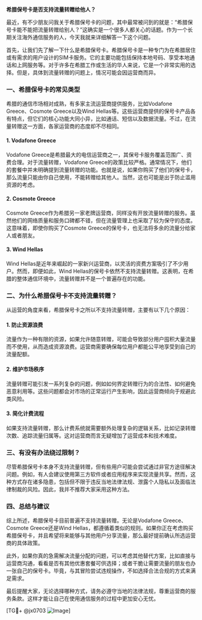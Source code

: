 **希腊保号卡是否支持流量转赠给他人？**

最近，有不少朋友问我关于希腊保号卡的问题，其中最常被问到的就是：“希腊保号卡能不能把流量转赠给别人？”这确实是一个很多人都关心的话题。作为一个长期关注海外通信服务的人，今天我就来详细解答一下这个问题。

首先，让我们先了解一下什么是希腊保号卡。希腊保号卡是一种专门为在希腊居住或有需求的用户设计的SIM卡服务。它的主要功能包括保持本地号码、享受本地通话和上网服务等。对于许多在希腊工作或生活的华人来说，它是一个非常实用的选择。但是，具体到流量转赠的问题上，情况可能会因运营商而异。

### 一、希腊保号卡的常见类型

希腊的通信市场相对成熟，有多家主流运营商提供服务，比如Vodafone Greece、Cosmote Greece以及Wind Hellas等。这些运营商提供的保号卡产品各有特点，但它们的核心功能大同小异，比如通话、短信以及数据流量。不过，在流量转赠这一方面，各家运营商的态度却不尽相同。

#### 1. Vodafone Greece
Vodafone Greece是希腊最大的电信运营商之一，其保号卡服务覆盖范围广、资费合理。对于流量转赠，Vodafone Greece的政策比较严格。通常情况下，他们的套餐中并未明确提到流量转赠的功能。也就是说，如果你购买了他们的保号卡，那么流量只能由你自己使用，不能转赠给其他人。当然，这也可能是出于防止滥用资源的考虑。

#### 2. Cosmote Greece
Cosmote Greece作为希腊另一家老牌运营商，同样没有开放流量转赠的服务。虽然他们的网络质量和服务口碑都不错，但在流量管理上也采取了较为保守的态度。这意味着，即使你购买了Cosmote Greece的保号卡，也无法将多余的流量分给家人或者朋友。

#### 3. Wind Hellas
Wind Hellas是近年来崛起的一家新兴运营商，以灵活的资费方案吸引了不少用户。然而，即便如此，Wind Hellas的保号卡依然不支持流量转赠。这表明，在希腊的整体通信环境中，流量转赠并不是一个普遍存在的功能。

### 二、为什么希腊保号卡不支持流量转赠？

从运营的角度来看，希腊保号卡之所以不支持流量转赠，主要有以下几个原因：

#### 1. 防止资源浪费
流量作为一种有限的资源，如果允许随意转赠，可能会导致部分用户囤积大量流量而不使用，从而造成资源浪费。运营商需要确保每位用户都能公平地享受到自己的流量配额。

#### 2. 维护市场秩序
流量转赠可能引发一系列复杂的问题，例如如何界定转赠行为的合法性、如何避免恶意利用等。这些问题都会对市场的正常运行产生影响，因此运营商倾向于规避此类风险。

#### 3. 简化计费流程
如果支持流量转赠，那么计费系统就需要额外处理复杂的逻辑关系，比如记录转赠次数、追踪流量归属等。这对运营商而言无疑增加了运营成本和技术难度。

### 三、有没有办法绕过限制？

尽管希腊保号卡本身不支持流量转赠，但有些用户可能会尝试通过非官方途径解决问题。例如，有人会建议使用第三方软件或者应用程序来实现流量共享。然而，这种方式存在诸多隐患，包括但不限于违反当地法律法规、泄露个人隐私以及面临法律制裁的风险。因此，我并不推荐大家采用这种方法。

### 四、总结与建议

综上所述，希腊保号卡目前普遍不支持流量转赠。无论是Vodafone Greece、Cosmote Greece还是Wind Hellas，都遵循着类似的规则。如果你正在考虑购买希腊保号卡，并且希望将来能够与其他用户分享流量，那么最好提前确认所选运营商的具体政策。

此外，如果你真的急需解决流量分配的问题，可以考虑其他替代方案，比如直接与运营商沟通，看看是否有其他优惠套餐可供选择；或者干脆让需要流量的朋友也办一张自己的保号卡。毕竟，与其冒险尝试违规操作，不如选择合法合规的方式来满足需求。

最后提醒大家，无论选择哪种方式，请务必遵守当地的法律法规，尊重运营商的服务条款。这样才能让自己在使用通信服务的过程中更加安心无忧。

[TG💪+ @jx0703 ![Image](https://github.com/user-attachments/assets/dbca1d08-cadb-493c-b0ec-ad6f7a83f270)]